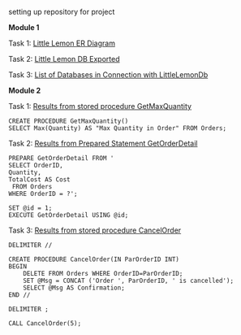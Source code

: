 setting up repository for project

**Module 1**

Task 1: [Little Lemon ER Diagram](LittleLemonDM.png)

Task 2: [Little Lemon DB Exported](LittleLemonDB.sql)

Task 3: [List of Databases in Connection with LittleLemonDb](showdatabaselist.json)

**Module 2**

Task 1: [Results from stored procedure GetMaxQuantity](GetMaxQuantity.json)

```
CREATE PROCEDURE GetMaxQuantity() 
SELECT Max(Quantity) AS "Max Quantity in Order" FROM Orders;

```


Task 2: [Results from Prepared Statement GetOrderDetail](GetOrderDetail.json)

```
PREPARE GetOrderDetail FROM '
SELECT OrderID, 
Quantity, 
TotalCost AS Cost
 FROM Orders 
WHERE OrderID = ?';

SET @id = 1;
EXECUTE GetOrderDetail USING @id;

```

Task 3: [Results from stored procedure CancelOrder](CancelOrder.json)

```
DELIMITER //

CREATE PROCEDURE CancelOrder(IN ParOrderID INT)
BEGIN
    DELETE FROM Orders WHERE OrderID=ParOrderID;
	SET @Msg = CONCAT ('Order ', ParOrderID, ' is cancelled');
	SELECT @Msg AS Confirmation;
END //

DELIMITER ;

CALL CancelOrder(5);

```